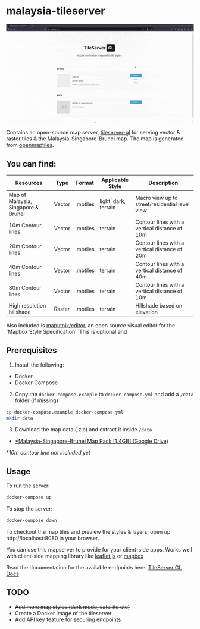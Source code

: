 <!-- @format -->

# malaysia-tileserver

![](./assets/tileserver.gif)

Contains an open-source map server, [tileserver-gl](http://tileserver.org/) for serving vector & raster tiles & the Malaysia-Singapore-Brunei map. The map is generated from [openmaptiles](https://github.com/openmaptiles/openmaptiles).

## You can find:

| Resources                           | Type   | Format   | Applicable Style     | Description                                    |
| ----------------------------------- | ------ | -------- | -------------------- | ---------------------------------------------- |
| Map of Malaysia, Singapore & Brunei | Vector | .mbtiles | light, dark, terrain | Macro view up to street/residential level view |
| 10m Contour lines                   | Vector | .mbtiles | terrain              | Contour lines with a vertical distance of 10m  |
| 20m Contour lines                   | Vector | .mbtiles | terrain              | Contour lines with a vertical distance of 20m  |
| 40m Contour lines                   | Vector | .mbtiles | terrain              | Contour lines with a vertical distance of 40m  |
| 80m Contour lines                   | Vector | .mbtiles | terrain              | Contour lines with a vertical distance of 10m  |
| High resolution hillshade           | Raster | .mbtiles | terrain              | Hillshade based on elevation                   |

Also included is [maputnik/editor](https://github.com/maputnik/editor), an open source visual editor for the 'Mapbox Style Specification'. This is optional and

## Prerequisites

1. Install the following:

-   Docker
-   Docker Compose

2. Copy the `docker-compose.example` to `docker-compose.yml` and add a `/data` folder (if missing)

```bash
cp docker-compose.example docker-compose.yml
mkdir data
```

3. Download the map data (.zip) and extract it inside `/data`

-   [\*Malaysia-Singapore-Brunei Map Pack [1.4GB] (Google Drive)](https://drive.google.com/file/d/1f9MllVDNz9BSBuIFCkST55tq14F2CDMP/view?usp=share_link)

\*_10m contour line not included yet_

## Usage

To run the server:

```bash
docker-compose up
```

To stop the server:

```bash
docker-compose down
```

To checkout the map tiles and preview the styles & layers, open up http://localhost:8080 in your browser.

You can use this mapserver to provide for your client-side apps. Works well with client-side mapping library like [leaflet.js](https://leafletjs.com/) or [mapbox](https://www.mapbox.com/)

Read the documentation for the available endpoints here: [TileServer GL Docs](https://tileserver.readthedocs.io/en/latest/endpoints.html)

## TODO

-   ~~Add more map styles (dark mode, satellite etc)~~
-   Create a Docker image of the tileserver
-   Add API key feature for securing endpoints
